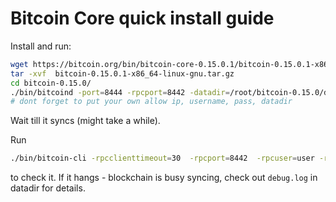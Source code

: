 Bitcoin Core quick install guide
================================

Install and run:

```bash
wget https://bitcoin.org/bin/bitcoin-core-0.15.0.1/bitcoin-0.15.0.1-x86_64-linux-gnu.tar.gz
tar -xvf  bitcoin-0.15.0.1-x86_64-linux-gnu.tar.gz 
cd bitcoin-0.15.0/
./bin/bitcoind -port=8444 -rpcport=8442 -datadir=/root/bitcoin-0.15.0/datadir  -rpcuser=user  -rpcpassword=pass -rpcbind=0.0.0.0  -rpcallowip=44.33.22.11
# dont forget to put your own allow ip, username, pass, datadir
```

Wait till it syncs (might take a while).

Run 

```bash
./bin/bitcoin-cli -rpcclienttimeout=30  -rpcport=8442  -rpcuser=user -rpcpassword=pass     getblockchaininfo
```

to check it. If it hangs - blockchain is busy syncing, check out `debug.log` in datadir for details.